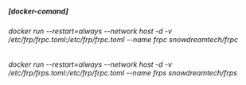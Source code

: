 ##### [docker-comand]

###### docker run --restart=always --network host -d -v /etc/frp/frpc.toml:/etc/frp/frpc.toml --name frpc snowdreamtech/frpc

###### docker run --restart=always --network host -d -v /etc/frp/frps.toml:/etc/frp/frpc.toml --name frps snowdreamtech/frps